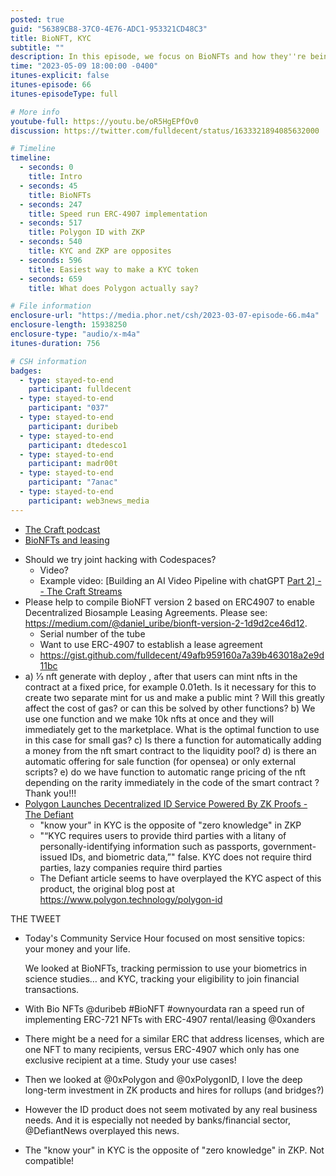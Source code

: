 ```yaml
---
posted: true
guid: "56389CB8-37C0-4E76-ADC1-953321CD48C3"
title: BioNFT, KYC
subtitle: ""
description: In this episode, we focus on BioNFTs and how they''re being used to track permission for usage of biometrics is scientific studies. We also delve into the financial world and discuss KYC and it''s role in keeping track of your eligibility for financial transactions. 
time: "2023-05-09 18:00:00 -0400"
itunes-explicit: false
itunes-episode: 66
itunes-episodeType: full

# More info
youtube-full: https://youtu.be/oR5HgEPfOv0
discussion: https://twitter.com/fulldecent/status/1633321894085632000

# Timeline
timeline:
  - seconds: 0
    title: Intro
  - seconds: 45
    title: BioNFTs
  - seconds: 247
    title: Speed run ERC-4907 implementation
  - seconds: 517
    title: Polygon ID with ZKP
  - seconds: 540
    title: KYC and ZKP are opposites
  - seconds: 596
    title: Easiest way to make a KYC token
  - seconds: 659
    title: What does Polygon actually say?

# File information
enclosure-url: "https://media.phor.net/csh/2023-03-07-episode-66.m4a"
enclosure-length: 15938250
enclosure-type: "audio/x-m4a"
itunes-duration: 756

# CSH information
badges:
  - type: stayed-to-end
    participant: fulldecent
  - type: stayed-to-end
    participant: "037"
  - type: stayed-to-end
    participant: duribeb
  - type: stayed-to-end
    participant: dtedesco1
  - type: stayed-to-end
    participant: madr00t
  - type: stayed-to-end
    participant: "7anac"
  - type: stayed-to-end
    participant: web3news_media
---
```


- [The Craft podcast](https://youtu.be/DZ05ZlveFHw)
- [BioNFTs and leasing](https://medium.com/@daniel_uribe/bionft-version-2-1d9d2ce46d12)

<!--end of quick notes-->

- Should we try joint hacking with Codespaces?
  - Video?
  - Example video: [Building an AI Video Pipeline with chatGPT [Part 2\] -- The Craft Streams](https://youtu.be/DZ05ZlveFHw)
- Please help to compile BioNFT version 2 based on ERC4907 to enable Decentralized Biosample Leasing Agreements. Please see: https://medium.com/@daniel_uribe/bionft-version-2-1d9d2ce46d12. 
  - Serial number of the tube
  - Want to use ERC-4907 to establish a lease agreement
  - https://gist.github.com/fulldecent/49afb959160a7a39b463018a2e9d11bc
- a) ⅓ nft generate with deploy , after that users can mint nfts in the contract at a fixed price, for example 0.01eth. Is it necessary for this to create two separate mint for us and make a public mint ? Will this greatly affect the cost of gas? or can this be solved by other functions?
  b) We use one function and we make 10k nfts at once and they will immediately get to the marketplace. What is the optimal function to use in this case for small gas?
  c) Is there a function for automatically adding a money from the nft smart contract to the liquidity pool? 
  d) is there an automatic offering for sale function (for opensea) or only external scripts? 
  e) do we have function to automatic range pricing of the nft depending on the rarity immediately in the code of the smart contract ? Thank you!!!
- [Polygon Launches Decentralized ID Service Powered By ZK Proofs - The Defiant](https://thedefiant.io/polygon-decentralized-id-service)
  - "know your" in KYC is the opposite of "zero knowledge" in ZKP
  - "“KYC requires users to provide third parties with a litany of personally-identifying information such as passports, government-issued IDs, and biometric data,”" false. KYC does not require third parties, lazy companies require third parties
  - The Defiant article seems to have overplayed the KYC aspect of this product, the original blog post at https://www.polygon.technology/polygon-id

THE TWEET

- Today's Community Service Hour focused on most sensitive topics: your money and your life.

  We looked at BioNFTs, tracking permission to use your biometrics in science studies… and KYC, tracking your eligibility to join financial transactions.

- With Bio NFTs @duribeb #BioNFT #ownyourdata ran a speed run of implementing ERC-721 NFTs with ERC-4907 rental/leasing @0xanders

- There might be a need for a similar ERC that address licenses, which are one NFT to many recipients, versus ERC-4907 which only has one exclusive recipient at a time. Study your use cases!

- Then we looked at @0xPolygon and @0xPolygonID, I love the deep long-term investment in ZK products and hires for rollups (and bridges?)

- However the ID product does not seem motivated by any real business needs. And it is especially not needed by banks/financial sector, @DefiantNews overplayed this news.

- The "know your" in KYC is the opposite of "zero knowledge" in ZKP. Not compatible!